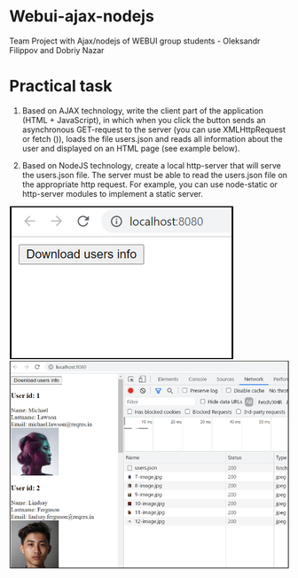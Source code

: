 # Webui-ajax-nodejs

Team Project with Ajax/nodejs of WEBUI group students - Oleksandr Filippov and Dobriy Nazar

# Practical task

1. Based on AJAX technology, write the client part of the application (HTML + JavaScript), in which when you click the button sends an asynchronous GET-request to the server (you can use XMLHttpRequest or fetch ()), loads the file users.json and reads all information about the user and displayed on an HTML page (see example below).

2. Based on NodeJS technology, create a local http-server that will serve the users.json file. The server must be able to read the users.json file on the appropriate http request. For example, you can use node-static or http-server modules to implement a static server.

![alt text](https://github.com/Filiczini/Webui-ajax-nodejs/blob/main/img/Picture1.png?raw=true)
![alt text](https://github.com/Filiczini/Webui-ajax-nodejs/blob/main/img/Picture2.png?raw=true)
